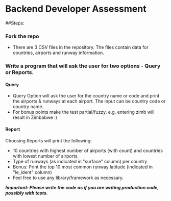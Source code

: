 # Backend Developer Assessment
##Steps:
### Fork the repo
 - There are 3 CSV files in the repository. The files contain data for countries, airports and runway information.
### Write a program that will ask the user for two options - Query or Reports.
#### Query
 - Query Option will ask the user for the country name or code and print the airports & runways at each airport. The input can be country code or country name.
 - For bonus points make the test partial/fuzzy. e.g. entering zimb will result in Zimbabwe :)
#### Report
Choosing Reports will print the following:
 - 10 countries with highest number of airports (with count) and countries  with lowest number of airports.
 - Type of runways (as indicated in "surface" column) per country
 - Bonus: Print the top 10 most common runway latitude (indicated in "le_ident" column)
 - Feel free to use any library/framework as necessary.

**_Important: Please write the code as if you are writing production code, possibly with tests._**
